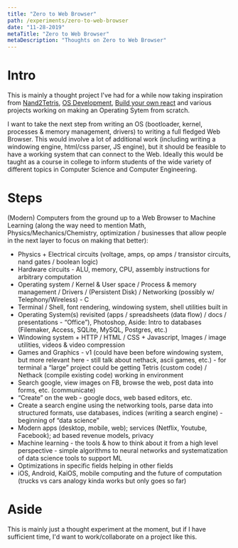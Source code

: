 ```yaml
---
title: "Zero to Web Browser"
path: /experiments/zero-to-web-browser
date: "11-28-2019"
metaTitle: "Zero to Web Browser"
metaDescription: "Thoughts on Zero to Web Browser"
---
```


# Intro

This is mainly a thought project I've had for a while now taking inspiration from [Nand2Tetris](https://www.nand2tetris.org/), [OS Development](https://wiki.osdev.org/Expanded_Main_Page), [Build your own react](https://pomb.us/build-your-own-react/) and various projects working on making an Operating Sytem from scratch.

I want to take the next step from writing an OS (bootloader, kernel, processes & memory management, drivers) to writing a full fledged Web Browser. This would involve a lot of additional work (including writing a windowing engine, html/css parser, JS engine), but it should be feasible to have a working system that can connect to the Web. Ideally this would be taught as a course in college to inform students of the wide variety of different topics in Computer Science and Computer Engineering.

# Steps

(Modern) Computers from the ground up to a Web Browser to Machine Learning (along the way need to mention Math, Physics/Mechanics/Chemistry, optimization / businesses that allow people in the next layer to focus on making that better):
- Physics + Electrical circuits (voltage, amps, op amps / transistor circuits, nand gates / boolean logic)
- Hardware circuits - ALU, memory, CPU, assembly instructions for arbitrary computation
- Operating system / Kernel & User space / Process & memory management / Drivers / (Persistent Disk) / Networking (possibly w/ Telephony/Wireless) - C
- Terminal / Shell, font rendering, windowing system, shell utilities built in
- Operating System(s) revisited (apps / spreadsheets (data flow) / docs / presentations - “Office”), Photoshop, Aside: Intro to databases (Filemaker, Access, SQLite, MySQL, Postgres, etc.)
- Windowing system + HTTP / HTML / CSS + Javascript, Images / image utilities, videos & video compression
- Games and Graphics - v1 (could have been before windowing system, but more relevant here - still talk about nethack, ascii games, etc.) - for terminal a “large” project could be getting Tetris (custom code) / Nethack (compile existing code) working in environment
- Search google, view images on FB, browse the web, post data into forms, etc. (communicate)
- “Create” on the web - google docs, web based editors, etc.
- Create a search engine using the networking tools, parse data into structured formats, use databases, indices (writing a search engine) - beginning of “data science”
- Modern apps (desktop, mobile, web); services (Netflix, Youtube, Facebook); ad based revenue models, privacy
- Machine learning - the tools & how to think about it from a high level perspective - simple algorithms to neural networks and systematization of data science tools to support ML
- Optimizations in specific fields helping in other fields
- iOS, Android, KaiOS, mobile computing and the future of computation (trucks vs cars analogy kinda works but only goes so far)

# Aside

This is mainly just a thought experiment at the moment, but if I have sufficient time, I'd want to work/collaborate on a project like this.
